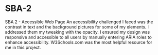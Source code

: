 # SBA-2
SBA 2 - Accessible Web Page
An accessibility challenged I faced was the contrast in text and the background pictures for some of my elements. I addressed them my tweaking with the opacity.
I ensured my design was responsive and accessible to all users by manually entering ARIA roles to enhance accessibility. 
W3Schools.com was the most helpful resource for me in this project.
